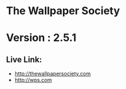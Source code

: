 # The Wallpaper Society

# Version : 2.5.1

## Live Link:

- http://thewallpapersociety.com
- http://wps.com
